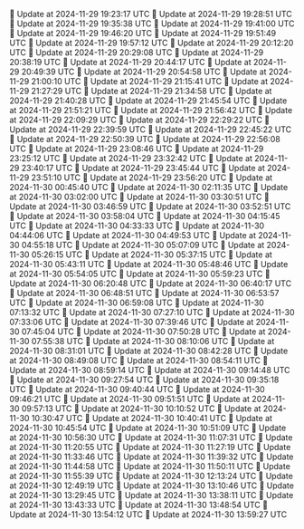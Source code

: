 🔄 Update at 2024-11-29 19:23:17 UTC
🔄 Update at 2024-11-29 19:28:51 UTC
🔄 Update at 2024-11-29 19:35:38 UTC
🔄 Update at 2024-11-29 19:41:00 UTC
🔄 Update at 2024-11-29 19:46:20 UTC
🔄 Update at 2024-11-29 19:51:49 UTC
🔄 Update at 2024-11-29 19:57:12 UTC
🔄 Update at 2024-11-29 20:12:20 UTC
🔄 Update at 2024-11-29 20:29:08 UTC
🔄 Update at 2024-11-29 20:38:19 UTC
🔄 Update at 2024-11-29 20:44:17 UTC
🔄 Update at 2024-11-29 20:49:39 UTC
🔄 Update at 2024-11-29 20:54:58 UTC
🔄 Update at 2024-11-29 21:00:10 UTC
🔄 Update at 2024-11-29 21:15:41 UTC
🔄 Update at 2024-11-29 21:27:29 UTC
🔄 Update at 2024-11-29 21:34:58 UTC
🔄 Update at 2024-11-29 21:40:28 UTC
🔄 Update at 2024-11-29 21:45:54 UTC
🔄 Update at 2024-11-29 21:51:21 UTC
🔄 Update at 2024-11-29 21:56:42 UTC
🔄 Update at 2024-11-29 22:09:29 UTC
🔄 Update at 2024-11-29 22:29:22 UTC
🔄 Update at 2024-11-29 22:39:59 UTC
🔄 Update at 2024-11-29 22:45:22 UTC
🔄 Update at 2024-11-29 22:50:39 UTC
🔄 Update at 2024-11-29 22:56:08 UTC
🔄 Update at 2024-11-29 23:08:46 UTC
🔄 Update at 2024-11-29 23:25:12 UTC
🔄 Update at 2024-11-29 23:32:42 UTC
🔄 Update at 2024-11-29 23:40:17 UTC
🔄 Update at 2024-11-29 23:45:44 UTC
🔄 Update at 2024-11-29 23:51:10 UTC
🔄 Update at 2024-11-29 23:56:20 UTC
🔄 Update at 2024-11-30 00:45:40 UTC
🔄 Update at 2024-11-30 02:11:35 UTC
🔄 Update at 2024-11-30 03:02:00 UTC
🔄 Update at 2024-11-30 03:30:51 UTC
🔄 Update at 2024-11-30 03:46:59 UTC
🔄 Update at 2024-11-30 03:52:51 UTC
🔄 Update at 2024-11-30 03:58:04 UTC
🔄 Update at 2024-11-30 04:15:45 UTC
🔄 Update at 2024-11-30 04:33:33 UTC
🔄 Update at 2024-11-30 04:44:06 UTC
🔄 Update at 2024-11-30 04:49:53 UTC
🔄 Update at 2024-11-30 04:55:18 UTC
🔄 Update at 2024-11-30 05:07:09 UTC
🔄 Update at 2024-11-30 05:26:15 UTC
🔄 Update at 2024-11-30 05:37:15 UTC
🔄 Update at 2024-11-30 05:43:11 UTC
🔄 Update at 2024-11-30 05:48:46 UTC
🔄 Update at 2024-11-30 05:54:05 UTC
🔄 Update at 2024-11-30 05:59:23 UTC
🔄 Update at 2024-11-30 06:20:48 UTC
🔄 Update at 2024-11-30 06:40:17 UTC
🔄 Update at 2024-11-30 06:48:51 UTC
🔄 Update at 2024-11-30 06:53:57 UTC
🔄 Update at 2024-11-30 06:59:08 UTC
🔄 Update at 2024-11-30 07:13:32 UTC
🔄 Update at 2024-11-30 07:27:10 UTC
🔄 Update at 2024-11-30 07:33:06 UTC
🔄 Update at 2024-11-30 07:39:46 UTC
🔄 Update at 2024-11-30 07:45:04 UTC
🔄 Update at 2024-11-30 07:50:28 UTC
🔄 Update at 2024-11-30 07:55:38 UTC
🔄 Update at 2024-11-30 08:10:06 UTC
🔄 Update at 2024-11-30 08:31:01 UTC
🔄 Update at 2024-11-30 08:42:28 UTC
🔄 Update at 2024-11-30 08:49:08 UTC
🔄 Update at 2024-11-30 08:54:11 UTC
🔄 Update at 2024-11-30 08:59:14 UTC
🔄 Update at 2024-11-30 09:14:48 UTC
🔄 Update at 2024-11-30 09:27:54 UTC
🔄 Update at 2024-11-30 09:35:18 UTC
🔄 Update at 2024-11-30 09:40:44 UTC
🔄 Update at 2024-11-30 09:46:21 UTC
🔄 Update at 2024-11-30 09:51:51 UTC
🔄 Update at 2024-11-30 09:57:13 UTC
🔄 Update at 2024-11-30 10:10:52 UTC
🔄 Update at 2024-11-30 10:30:47 UTC
🔄 Update at 2024-11-30 10:40:41 UTC
🔄 Update at 2024-11-30 10:45:54 UTC
🔄 Update at 2024-11-30 10:51:09 UTC
🔄 Update at 2024-11-30 10:56:30 UTC
🔄 Update at 2024-11-30 11:07:31 UTC
🔄 Update at 2024-11-30 11:20:55 UTC
🔄 Update at 2024-11-30 11:27:19 UTC
🔄 Update at 2024-11-30 11:33:46 UTC
🔄 Update at 2024-11-30 11:39:32 UTC
🔄 Update at 2024-11-30 11:44:58 UTC
🔄 Update at 2024-11-30 11:50:11 UTC
🔄 Update at 2024-11-30 11:55:39 UTC
🔄 Update at 2024-11-30 12:13:24 UTC
🔄 Update at 2024-11-30 12:49:19 UTC
🔄 Update at 2024-11-30 13:10:46 UTC
🔄 Update at 2024-11-30 13:29:45 UTC
🔄 Update at 2024-11-30 13:38:11 UTC
🔄 Update at 2024-11-30 13:43:33 UTC
🔄 Update at 2024-11-30 13:48:54 UTC
🔄 Update at 2024-11-30 13:54:12 UTC
🔄 Update at 2024-11-30 13:59:27 UTC
